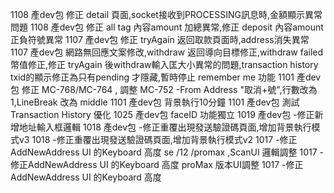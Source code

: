 1108 產dev包 修正 detail 頁面,socket接收到PROCESSING訊息時,金額顯示異常問題
1108 產dev包 修正 all tag 內容amount 加總異常,修正 deposit 內容amount 正負符號異常
1107 產dev包 修正 tryAgain 返回取款頁面時,address消失異常
1107 產dev包 網路無回應文案修改,withdraw 返回導向目標修正,withdraw failed 幣值修正,修正 tryAgain 後withdraw輸入匡大小異常的問題,transaction history txid的顯示修正為只有pending 才隱藏,暫時停止 remember me 功能
1101 產dev包 修正 MC-768/MC-764 , 調整 MC-752 -From Address "取消+號",行數改為1,LineBreak 改為 middle
1101 產dev包 背景執行10分鐘
1101 產dev包 測試Transaction History 優化
1025 產dev包 faceID 功能獨立
1019 產dev包 -修正新增地址輸入框邏輯
1018 產dev包 -修正重覆出現發送驗證碼頁面,增加背景執行模式v3
1018 -修正重覆出現發送驗證碼頁面,增加背景執行模式v2
1017 -修正AddNewAddress UI 的Keyboard 高度 se /12 /promax ,ScanUI 邏輯調整
1017 -修正AddNewAddress UI 的Keyboard 高度 proMax 版本UI調整
1017 -修正AddNewAddress UI 的Keyboard 高度
